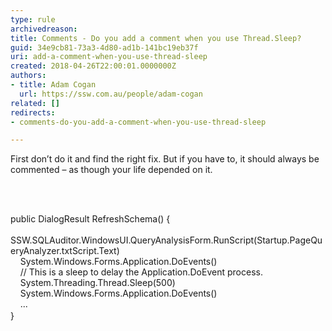 ```yaml
---
type: rule
archivedreason: 
title: Comments - Do you add a comment when you use Thread.Sleep?
guid: 34e9cb81-73a3-4d80-ad1b-141bc19eb37f
uri: add-a-comment-when-you-use-thread-sleep
created: 2018-04-26T22:00:01.0000000Z
authors:
- title: Adam Cogan
  url: https://ssw.com.au/people/adam-cogan
related: []
redirects:
- comments-do-you-add-a-comment-when-you-use-thread-sleep

---
```



<p class="ssw15-rteElement-P">​​​First don’t do it and find the right fix.&#160;But if you have to, it should always be commented – as though your life depended on it.​&#160;<br></p>
<br><excerpt class='endintro'></excerpt><br>
<p class="ssw15-rteElement-CodeArea">public DialogResult&#160;RefreshSchema() &#123;<br>&#160; &#160; SSW.SQLAuditor.WindowsUI.QueryAnalysisForm.RunScript(Startup.PageQueryAnalyzer.txtScript.Text)<br>&#160; &#160;&#160;System.Windows.Forms.Application.DoEvents()<br>&#160; &#160; //&#160;This is a sleep to delay the Application.DoEvent process.​<br>&#160; &#160; System.Threading.Thread.Sleep(500)<br>&#160; &#160; System.Windows.Forms.Application.DoEvents()<br>&#160; &#160; ...<br>&#125;​<span style="font-size&#58;1rem;">​</span><br></p>


